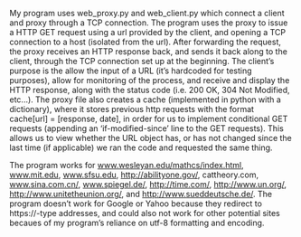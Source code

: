 
My program uses web_proxy.py and web_client.py which connect a client and proxy through a TCP connection. 
The program uses the proxy to issue a HTTP GET request using a url provided by the client, and opening a TCP connection to 
a host (isolated from the url). After forwarding the request, the proxy receives an HTTP response back, and sends it back along 
to the client, through the TCP connection set up at the beginning. The client’s purpose is the allow the input of a URL (it’s 
hardcoded for testing purposes), allow for monitoring of the process, and receive and display the HTTP response, along with the 
status code (i.e. 200 OK, 304 Not Modified, etc...). The proxy file also creates a cache (implemented in python with a
dictionary), where it stores previous http requests with the format cache[url] = [response, date], in order for us to implement 
conditional GET requests (appending an ‘if-modified-since’ line to the GET requests). This allows us to view whether the URL 
object has, or has not changed since the last time (if applicable) we ran the code and requested the same thing. 

The program works for www.wesleyan.edu/mathcs/index.html, www.mit.edu, www.sfsu.edu, http://abilityone.gov/, cattheory.com, 
www.sina.com.cn/, www.spiegel.de/, http://time.com/, http://www.un.org/, http://www.unitetheunion.org/, and 
http://www.sueddeutsche.de/. The program doesn’t work for Google or Yahoo because they redirect to https://-type addresses, and 
could also not work for other potential sites becaues of my program’s reliance on utf-8 formatting and encoding.  
